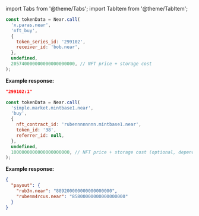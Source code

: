import Tabs from '@theme/Tabs';
import TabItem from '@theme/TabItem';

<Tabs groupId="nft-contract-tabs" className="file-tabs">
<TabItem value="Paras" label="Paras" default>

```js
const tokenData = Near.call(
  'x.paras.near',
  'nft_buy',
  {
    token_series_id: '299102',
    receiver_id: 'bob.near',
  },
  undefined,
  205740000000000000000000, // NFT price + storage cost
);
```

**Example response:**

```json
"299102:1"
```

</TabItem>

<TabItem value="Mintbase" label="Mintbase">

```js
const tokenData = Near.call(
  'simple.market.mintbase1.near',
  'buy',
  {
    nft_contract_id: 'rubennnnnnnn.mintbase1.near',
    token_id: '38',
    referrer_id: null,
  },
  undefined,
  1000000000000000000000, // NFT price + storage cost (optional, depends on a contract)
);
```

**Example response:**

```json
{
  "payout": {
    "rub3n.near": "889200000000000000000",
    "rubenm4rcus.near": "85800000000000000000"
  }
}
```

</TabItem>

</Tabs>

